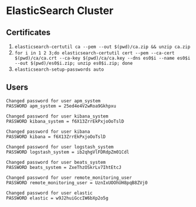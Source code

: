 # ElasticSearch Cluster

## Certificates

1. `elasticsearch-certutil ca --pem --out $(pwd)/ca.zip && unzip ca.zip`
2. `for i in 1 2 3;do elasticsearch-certutil cert --pem --ca-cert $(pwd)/ca/ca.crt --ca-key $(pwd)/ca/ca.key --dns es0$i --name es0$i --out $(pwd)/es0$i.zip; unzip es0$i.zip; done`
3. `elasticsearch-setup-passwords auto`

## Users

```
Changed password for user apm_system
PASSWORD apm_system = 25ed4e4V2wRoa9Gkhpxu

Changed password for user kibana_system
PASSWORD kibana_system = f6X13ZrrEkPxjoOoTslD

Changed password for user kibana
PASSWORD kibana = f6X13ZrrEkPxjoOoTslD

Changed password for user logstash_system
PASSWORD logstash_system = ib2qhgVlFDRdpZm01Cdl

Changed password for user beats_system
PASSWORD beats_system = ZxeThzOSkrLv7IhtEtcJ

Changed password for user remote_monitoring_user
PASSWORD remote_monitoring_user = UznIxUOOhUH8pqB8ZVj0

Changed password for user elastic
PASSWORD elastic = w9J2huiGccIW6bXp2o5g

```
